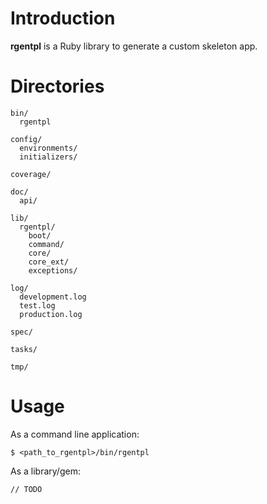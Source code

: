 Introduction
============

**rgentpl** is a Ruby library to generate a custom skeleton app.

Directories
===========

    bin/
      rgentpl

    config/
      environments/
      initializers/

    coverage/

    doc/
      api/

    lib/
      rgentpl/
        boot/
        command/
        core/
        core_ext/
        exceptions/

    log/
      development.log
      test.log
      production.log

    spec/

    tasks/

    tmp/

Usage
=====

As a command line application:

    $ <path_to_rgentpl>/bin/rgentpl

As a library/gem:

    // TODO
